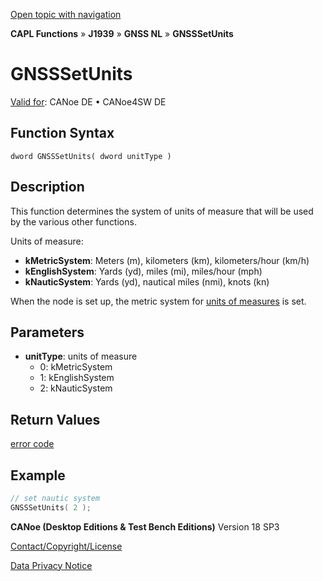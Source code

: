 [Open topic with navigation](../../../../../../CANoeDEFamily.htm#Topics/CAPLFunctions/J1939/GNSSNodeLayer/Functions/CAPLfunctionGNSSsetunits.md)

**CAPL Functions** » **J1939** » **GNSS NL** » **GNSSSetUnits**

# GNSSSetUnits

[Valid for](../../../../Shared/FeatureAvailability.md): CANoe DE • CANoe4SW DE

## Function Syntax

```
dword GNSSSetUnits( dword unitType )
```

## Description

This function determines the system of units of measure that will be used by the various other functions.

Units of measure:

- **kMetricSystem**: Meters (m), kilometers (km), kilometers/hour (km/h)
- **kEnglishSystem**: Yards (yd), miles (mi), miles/hour (mph)
- **kNauticSystem**: Yards (yd), nautical miles (nmi), knots (kn)

When the node is set up, the metric system for [units of measures](../../../../CANoeCANalyzer/J1939/gnssNL/gnssNLUnits.md) is set.

## Parameters

- **unitType**: units of measure
  - 0: kMetricSystem
  - 1: kEnglishSystem
  - 2: kNauticSystem

## Return Values

[error code](../CAPLfunctionsGNSSNLErrorCodesGetLastError.md)

## Example

```c
// set nautic system
GNSSSetUnits( 2 );
```

**CANoe (Desktop Editions & Test Bench Editions)** Version 18 SP3

[Contact/Copyright/License](../../../../Shared/ContactCopyrightLicense.md)

[Data Privacy Notice](https://www.vector.com/int/en/company/get-info/privacy-policy/)
